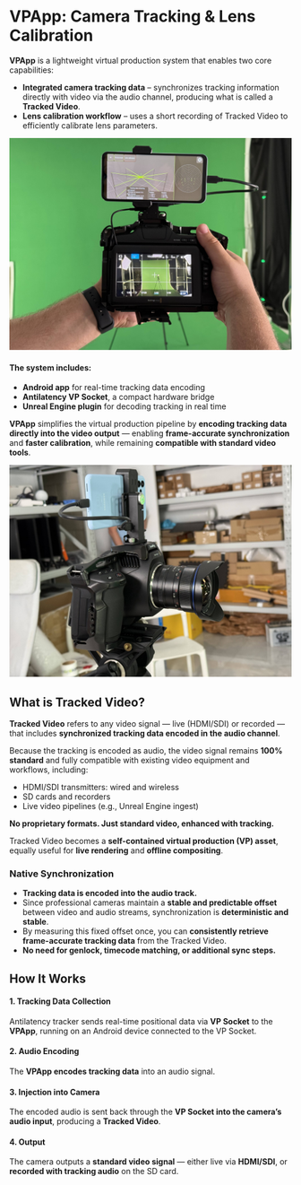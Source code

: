 #  VPApp: Camera Tracking & Lens Calibration


**VPApp** is a lightweight virtual production system that enables two core capabilities:

- **Integrated camera tracking data** – synchronizes tracking information directly with video via the audio channel, producing what is called a **Tracked Video**.
- **Lens calibration workflow** – uses a short recording of Tracked Video to efficiently calibrate lens parameters.

![VP App Overview](VPAppOverview.jpg)

#### The system includes:
- **Android app** for real-time tracking data encoding  
- **Antilatency VP Socket**, a compact hardware bridge  
- **Unreal Engine plugin** for decoding tracking in real time  

**VPApp** simplifies the virtual production pipeline by **encoding tracking data directly into the video output** — enabling **frame-accurate synchronization** and **faster calibration**, while remaining **compatible with standard video tools**.

![VP App Front Overview](VPAppFront.jpg)


## What is Tracked Video?

**Tracked Video** refers to any video signal — live (HDMI/SDI) or recorded — that includes **synchronized tracking data encoded in the audio channel**.

Because the tracking is encoded as audio, the video signal remains **100% standard** and fully compatible with existing video equipment and workflows, including:

- HDMI/SDI transmitters: wired and wireless  
- SD cards and recorders  
- Live video pipelines (e.g., Unreal Engine ingest)  

**No proprietary formats. Just standard video, enhanced with tracking.**

Tracked Video becomes a **self-contained virtual production (VP) asset**, equally useful for **live rendering** and **offline compositing**.


### Native Synchronization

- **Tracking data is encoded into the audio track.**
- Since professional cameras maintain a **stable and predictable offset** between video and audio streams, synchronization is **deterministic and stable**.
- By measuring this fixed offset once, you can **consistently retrieve frame-accurate tracking data** from the Tracked Video.
- **No need for genlock, timecode matching, or additional sync steps.**


## How It Works

#### 1. Tracking Data Collection  
Antilatency tracker sends real-time positional data via **VP Socket** to the **VPApp**, running on an Android device connected to the VP Socket.

#### 2. Audio Encoding  
The **VPApp encodes tracking data** into an audio signal.

#### 3. Injection into Camera  
The encoded audio is sent back through the **VP Socket into the camera’s audio input**, producing a **Tracked Video**.

#### 4. Output  
The camera outputs a **standard video signal** — either live via **HDMI/SDI**, or **recorded with tracking audio** on the SD card.
